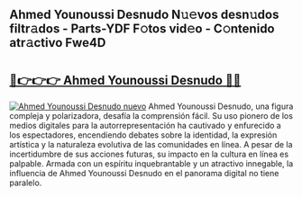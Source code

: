 ## Ahmed Younoussi Desnudo N𝚞𝚎vos desn𝚞dos filtr𝚊dos - Parts-YDF F𝚘tos vid𝚎o - C𝚘ntenido atr𝚊ctivo Fwe4D

# <h2><a href="http://mb6ux55.tromn.icu/?c=Ahmed+Younoussi+Desnudo">🔗👉👉👉 Ahmed Younoussi Desnudo 🔗🔗</a></h2>

[![Ahmed Younoussi Desnudo nuevo](https://i.imgur.com/pEAQMta.gif)](http://mb6ux55.tromn.icu/?c=Ahmed+Younoussi+Desnudo)
Ahmed Younoussi Desnudo, una figura compleja y polarizadora, desafía la comprensión fácil. Su uso pionero de los medios digitales para la autorrepresentación ha cautivado y enfurecido a los espectadores, encendiendo debates sobre la identidad, la expresión artística y la naturaleza evolutiva de las comunidades en línea. A pesar de la incertidumbre de sus acciones futuras, su impacto en la cultura en línea es palpable. Armada con un espíritu inquebrantable y un atractivo innegable, la influencia de Ahmed Younoussi Desnudo en el panorama digital no tiene paralelo.

